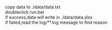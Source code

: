 copy data to ./data/data.txt  
doubleclick run.bat  
if success,data will write in ./data/data.xlsx  
if failed,read the log/**.log message to find reason  